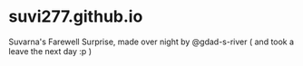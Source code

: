 # suvi277.github.io
Suvarna's Farewell Surprise, made over night by @gdad-s-river ( and took a leave the next day :p )

